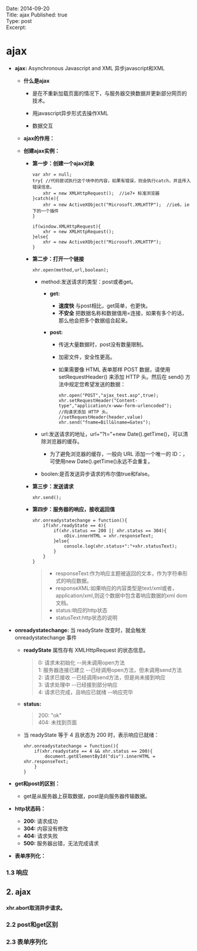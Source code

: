 Date: 2014-09-20  
Title: ajax
Published: true  
Type: post  
Excerpt:   

# ajax

* **ajax:** Asynchronous Javascript and XML 异步javascript和XML

	* **什么是ajax**
	
		* 是在不重新加载页面的情况下，与服务器交换数据并更新部分网页的技术。
	
		* 用javascript异步形式去操作XML
	
		* 数据交互
		
	* **ajax的作用：** 
	
	* **创建ajax实例：**
	
		* **第一步：创建一个ajax对象** 
			
			```
			var xhr = null;
			try{ //代码尝试执行这个块中的内容，如果有错误，则会执行catch，并且传入错误信息。
				xhr = new XMLHttpRequest();  //ie7+ 标准浏览器
			}catch(e){
				xhr = new ActiveXObject("Microsoft.XMLHTTP");  //ie6，ie下的一个插件
			}			
			```	
			```
			if(window.XMLHttpRequest){
				xhr = new XMLHttpRequest();
			}else{
				xhr = new ActiveXObject("Microsoft.XMLHTTP");
			}
			```				
		
		* **第二步：打开一个链接**
		
			```
			xhr.open(method,url,boolean);
			```
			
			* method:发送请求的类型：post或者get。
			
				* **get:**
				
					* **速度快** 与post相比，get简单，也更快。
					* **不安全**  把数据名称和数据值用=连接，如果有多个的话，那么他会把多个数据组合起来。
				
				* **post:** 
				
					* 传送大量数据时，post没有数量限制。
					* 加密文件，安全性更高。  
					* 如果需要像 HTML 表单那样 POST 数据，请使用 setRequestHeader() 来添加 HTTP 头。然后在 send() 方法中规定您希望发送的数据：
					   
						```
						xhr.open("POST","ajax_test.asp",true);     
						xhr.setRequestHeader("Content-type","application/x-www-form-urlencoded");      
						//向请求添加 HTTP 头。
						//setRequestHeader(header,value)
						xhr.send("fname=Bill&lname=Gates");
						```
				
			* url:发送请求的地址，url+"?t="+new Date().getTime()，可以清除浏览器的缓存。
			
				* 为了避免浏览器的缓存，一般向 URL 添加一个唯一的 ID：，可使用new Date().getTime()永远不会重复。
				
			* boolen:是否发送异步请求的布尔值true和false。
		
		* **第三步：发送请求**
		
			```
			xhr.send();
			```
		
		* **第四步：服务器的响应，接收返回值**
		
			```
			xhr.onreadystatechange = function(){
				if(xhr.readyState == 4){
					if(xhr.status == 200 || xhr.status == 304){
						oDiv.innerHTML = xhr.responseText;
					}else{	
						console.log(xhr.status+":"+xhr.statusText);
					}
				}
			}
			```
			
			> * responseText:作为响应主题被返回的文本，作为字符串形式的响应数据。  
			> * responseXML:如果响应的内容类型是text/xml或者，application/xml,则这个数据中包含着响应数据的xml dom文档。
			> * status:响应的http状态
			> * statusText:http状态的说明


* **onreadystatechange:** 当 readyState 改变时，就会触发 onreadystatechange 事件
	
	* **readyState** 属性存有 XMLHttpRequest 的状态信息。
		
		> 0: 请求未初始化  --尚未调用open方法     
		> 1: 服务器连接已建立   --已经调用open方法，但未调用send方法    
		> 2: 请求已接收   --已经调用send方法，但是尚未接到响应    
		> 3: 请求处理中   --已经接到部分响应    
		> 4: 请求已完成，且响应已就绪   --响应完毕   
			
	* **status:** 
			
		> 200: "ok"   
		> 404: 未找到页面
			
	* 当 readyState 等于 4 且状态为 200 时，表示响应已就绪：
	
		```
		xhr.onreadystatechange = function(){
			if(xhr.readystate == 4 && xhr.status == 200){
				document.getElementById("div").innerHTML = xhr.responseText;
			}
		}
		```
	
* **get和post的区别：**
	
	* get是从服务器上获取数据，post是向服务器传输数据。
	
* **http状态码：**
	
	* **200:** 请求成功
	* **304:** 内容没有修改
	* **404:** 请求失败
	* **500:** 服务器出错，无法完成请求
	
	
* **表单序列化：**






### 1.3 响应


## 2. ajax




#### xhr.abort取消异步请求。

### 2.2 post和get区别
### 2.3 表单序列化